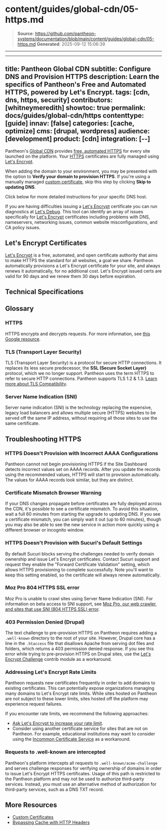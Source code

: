 # content/guides/global-cdn/05-https.md

> **Source**: https://github.com/pantheon-systems/documentation/blob/main/content/guides/global-cdn/05-https.md
> **Generated**: 2025-09-12 15:06:39

---

---
title: Pantheon Global CDN
subtitle: Configure DNS and Provision HTTPS
description: Learn the specifics of Pantheon's Free and Automated HTTPS, powered by Let's Encrypt.
tags: [cdn, dns, https, security]
contributors: [whitneymeredith]
showtoc: true
permalink: docs/guides/global-cdn/https
contenttype: [guide]
innav: [false]
categories: [cache, optimize]
cms: [drupal, wordpress]
audience: [development]
product: [cdn]
integration: [--]
---

Pantheon's [Global CDN](/guides/global-cdn) provides [free, automated HTTPS](https://pantheon.io/features/managed-https) for every site launched on the platform. Your [HTTPS](/guides/global-cdn/https) certificates are fully managed using [Let's Encrypt](https://letsencrypt.org).

<Partial file="configure-dns.md" />

<Alert type="info" title="Note">

When adding the domain to your environment, you may be presented with the option to **Verify your domain to provision HTTPS**. If you're using a manually managed [custom certificate](/custom-certificates#option-2-manually-managed-custom-certificates), skip this step by clicking **Skip to updating DNS**.

</Alert>

Click below for more detailed instructions for your specific DNS host.

<Accordion title="DNS Host-Specific Instructions" id="host-specific2" icon="info-sign">

<DNSProviderDocs />

If you are having difficulties issuing a [Let's Encrypt](https://letsencrypt.org) certificate you can run diagnostics at [Let's Debug](https://letsdebug.net/). This tool can identify an array of issues specifically for [Let's Encrypt](https://letsencrypt.org) certificates including problems with DNS, nameservers, networking issues, common website misconfigurations, and CA policy issues.

</Accordion>

<Partial file="enable-https.md" />

## Let's Encrypt Certificates

[Let's Encrypt](https://letsencrypt.org) is a free, automated, and open certificate authority that aims to make HTTPS the standard for all websites, a goal we share. Pantheon automatically provisions a Let's Encrypt certificate for your site, and always renews it automatically, for no additional cost. Let's Encrypt issued certs are valid for 90 days and we renew them 30 days before expiration.

<Partial file="https-requirements.md" />

## Technical Specifications

<Partial file="tables/https-specs.md" />


## Glossary

### HTTPS

HTTPS encrypts and decrypts requests. For more information, see [this Google resource](https://support.google.com/webmasters/answer/6073543?hl=en).

### TLS (Transport Layer Security)
TLS (Transport Layer Security) is a protocol for secure HTTP connections. It replaces its less secure predecessor, the **SSL (Secure Socket Layer)** protocol, which we no longer support. Pantheon uses the term HTTPS to refer to secure HTTP connections. Pantheon supports TLS 1.2 & 1.3. [Learn more about TLS Compatibility](/tls-compatibility).

### Server Name Indication (SNI)

Server name indication (SNI) is the technology replacing the expensive, legacy load balancers and allows multiple secure (HTTPS) websites to be served off the same IP address, without requiring all those sites to use the same certificate.

## Troubleshooting HTTPS

### HTTPS Doesn't Provision with Incorrect AAAA Configurations

Pantheon cannot not begin provisioning HTTPS if the Site Dashboard detects incorrect values set on AAAA records. After you update the records using the recommended values, HTTPS will start to provision automatically. The values for AAAA records look similar, but they are distinct.

### Certificate Mismatch Browser Warning

If your DNS changes propagate before certificates are fully deployed across the CDN, it's possible to see a certificate mismatch. To avoid this situation, wait a full 60 minutes from starting the upgrade to updating DNS. If you see a certificate mismatch, you can simply wait it out (up to 60 minutes), though you may also be able to see the new service in action more quickly using a different browser or incognito window.

### HTTPS Doesn't Provision with Sucuri's Default Settings

By default Sucuri blocks serving the challenges needed to verify domain ownership and issue Let's Encrypt certificates. Contact Sucuri support and request they enable the "Forward Certificate Validation" setting, which allows HTTPS provisioning to complete successfully. Note you'll want to keep this setting enabled, so the certificate will always renew automatically.

### Moz Pro 804 HTTPS SSL error

Moz Pro is unable to crawl sites using Server Name Indication (SNI). For information on beta access to SNI support, see [Moz Pro, our web crawler, and sites that use SNI (804 HTTPS SSL) error](https://moz.com/community/q/moz-pro-our-web-crawler-and-sites-that-use-sni).

### 403 Permission Denied (Drupal)

The text challenge to pre-provision HTTPS on Pantheon requires adding a `.well-known` directory to the root of your site. However, Drupal core has a line in the `.htaccess` file that disallows Apache from serving dot files and folders, which returns a 403 permission denied response. If you see this error while trying to  pre-provision HTTPS on Drupal sites, use the [Let's Encrypt Challenge](https://www.drupal.org/project/letsencrypt_challenge) contrib module as a workaround.


### Addressing Let's Encrypt Rate Limits

Pantheon requests new certificates frequently in order to add domains to existing certificates. This can potentially expose  organizations managing many domains to Let's Encrypt rate limits. While sites hosted on Pantheon are not subject to these lower limits, sites hosted off the platform may experience request failures.

If you encounter rate limits, we recommend the following approaches:

- [Ask Let's Encrypt to increase your rate limit](https://docs.google.com/forms/d/e/1FAIpQLSetFLqcyPrnnrom2Kw802ZjukDVex67dOM2g4O8jEbfWFs3dA/viewform).
- Consider using another certificate service for sites that are not on Pantheon. For example, educational institutions may want to consider using the [Incommon Certificate Service](https://www.incommon.org/certificates/) as a workaround.

### Requests to .well-known are intercepted

Pantheon's platform intercepts all requests to `.well-known/acme-challenge` and serves challenge responses for verifying ownership of domains in order to issue Let's Encrypt HTTPS certificates. Usage of this path is restricted to the Pantheon platform and may not be used to authorize third-party services. Instead, you must use an alternative method of authorization for third-party services, such as a DNS TXT record.

## More Resources

- [Custom Certificates](/custom-certificates#option-2-manually-managed-custom-certificates)
- [Bypassing Cache with HTTP Headers](/cache-control)